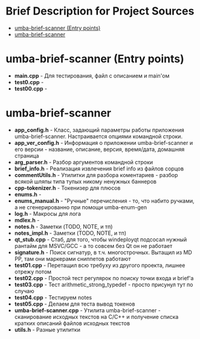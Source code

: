 # Brief Description for Project Sources

- [umba-brief-scanner (Entry points)](#user-content-umba-brief-scanner-entry-points)
- [umba-brief-scanner](#user-content-umba-brief-scanner)


# umba-brief-scanner (Entry points)

 - **main.cpp** - Для тестирования, файл с описанием и main'ом
 - **test0.cpp** - 
 - **test00.cpp** - 


# umba-brief-scanner

 - **app_config.h** - Класс, задающий параметры работы приложения umba-brief-scanner. Настраивается опциями командной строки.
 - **app_ver_config.h** - Информация о приложении umba-brief-scanner и его версии - название, описание, версия, время/дата, домашняя страница
 - **arg_parser.h** - Разбор аргументов командной строки
 - **brief_info.h** - Реализация извлечения brief info из файлов сорцов
 - **commentUtils.h** - Утилитки для разбора коментариев - разбор всякой шляпы типа тупых никому ненужных баннеров
 - **cpp-tokenizer.h** - Токенизер для плюсов
 - **enums.h** - 
 - **enums_manual.h** - "Ручные" перечисления - то, что набито ручками, а не сгенерированно при помощи umba-enum-gen
 - **log.h** - Макросы для лога
 - **mdlex.h** - 
 - **notes.h** - Заметки (TODO, NOTE, и тп)
 - **notes_impl.h** - Заметки (TODO, NOTE, и тп)
 - **qt_stub.cpp** - Стаб, для того, чтобы windeployqt подсосал нужный рантайм для MSVC/GCC - а то совсем без Qt он не работает
 - **signature.h** - Поиск сигнатур, в т.ч. многострочных. Вытащил из MD PP, там они маркерами сниппетов работают
 - **test01.cpp** - Перетащил всю требуху из другого проекта, лишнее отрежу потом
 - **test02.cpp** - Простой тест регулярок по поиску точки входа и brief'а
 - **test03.cpp** - Тест arithmetic_strong_typedef - просто присунул тут по случаю
 - **test04.cpp** - Тестируем notes
 - **test05.cpp** - Делаем для теста вывод токенов
 - **umba-brief-scanner.cpp** - Утилита umba-brief-scanner - сканирование исходных текстов на C/C++ и получение списка кратких описаний файлов исходных текстов
 - **utils.h** - Разные утилитки

